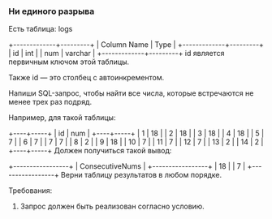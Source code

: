 
### Ни единого разрыва

Есть таблица: logs

+-------------+---------+
| Column Name | Type    |
+-------------+---------+
| id          | int     |
| num         | varchar |
+-------------+---------+
id является первичным ключом этой таблицы.

Также id — это столбец с автоинкрементом.

Напиши SQL-запрос, чтобы найти все числа, которые встречаются не менее трех раз подряд.

Например, для такой таблицы:

+----+-----+
| id | num |
+----+-----+
| 1  | 18  |
| 2  | 18  |
| 3  | 18  |
| 4  | 18  |
| 5  | 7   |
| 6  | 7   |
| 7  | 7   |
| 8  | 2   |
| 9  | 18  |
| 10 | 7   |
| 11 | 7   |
| 12 | 7   |
| 13 | 2   |
| 14 | 2   |
+----+-----+
Должен получиться такой вывод:

+-----------------+
| ConsecutiveNums |
+-----------------+
| 18              |
| 7               |
+-----------------+
Верни таблицу результатов в любом порядке.

Требования:
1.	Запрос должен быть реализован согласно условию.


